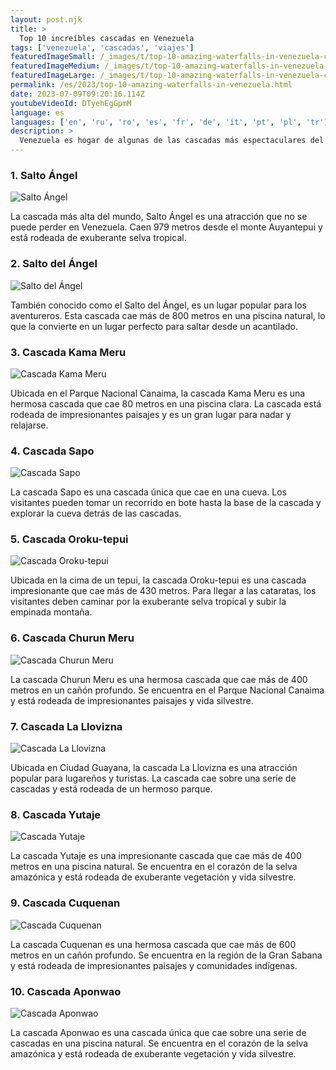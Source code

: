 ```yaml
---
layout: post.njk
title: >
  Top 10 increíbles cascadas en Venezuela
tags: ['venezuela', 'cascadas', 'viajes']
featuredImageSmall: /_images/t/top-10-amazing-waterfalls-in-venezuela-cover-es-small.webp
featuredImageMedium: /_images/t/top-10-amazing-waterfalls-in-venezuela-cover-es-medium.webp
featuredImageLarge: /_images/t/top-10-amazing-waterfalls-in-venezuela-cover-es-large.webp
permalink: /es/2023/top-10-amazing-waterfalls-in-venezuela.html
date: 2023-07-09T09:20:16.114Z
youtubeVideoId: DTyehEgGpmM
language: es
languages: ['en', 'ru', 'ro', 'es', 'fr', 'de', 'it', 'pt', 'pl', 'tr']
description: >
  Venezuela es hogar de algunas de las cascadas más espectaculares del mundo. Desde la cascada más alta hasta la caída ininterrumpida más larga, aquí están las top 10 increíbles cascadas en Venezuela que vale la pena visitar.
---
```


### 1. Salto Ángel

![Salto Ángel](/_images/c/c2c822ec04d621b09a6f5da051b88acd-medium.webp)

La cascada más alta del mundo, Salto Ángel es una atracción que no se puede perder en Venezuela. Caen 979 metros desde el monte Auyantepui y está rodeada de exuberante selva tropical.

### 2. Salto del Ángel

![Salto del Ángel](/_images/0/07cc360926fd25ae2d2bdbf2707dcc95-medium.webp)

También conocido como el Salto del Ángel, es un lugar popular para los aventureros. Esta cascada cae más de 800 metros en una piscina natural, lo que la convierte en un lugar perfecto para saltar desde un acantilado.

### 3. Cascada Kama Meru

![Cascada Kama Meru](/_images/6/6c73bcea4d6357e077378c2336042461-medium.webp)

Ubicada en el Parque Nacional Canaima, la cascada Kama Meru es una hermosa cascada que cae 80 metros en una piscina clara. La cascada está rodeada de impresionantes paisajes y es un gran lugar para nadar y relajarse.

### 4. Cascada Sapo

![Cascada Sapo](/_images/0/065bd62b126eb9ee8a6114a0b2d3a4d1-medium.webp)

La cascada Sapo es una cascada única que cae en una cueva. Los visitantes pueden tomar un recorrido en bote hasta la base de la cascada y explorar la cueva detrás de las cascadas.

### 5. Cascada Oroku-tepui

![Cascada Oroku-tepui](/_images/c/c2c822ec04d621b09a6f5da051b88acd-medium.webp)

Ubicada en la cima de un tepui, la cascada Oroku-tepui es una cascada impresionante que cae más de 430 metros. Para llegar a las cataratas, los visitantes deben caminar por la exuberante selva tropical y subir la empinada montaña.

### 6. Cascada Churun Meru

![Cascada Churun Meru](/_images/c/c2c822ec04d621b09a6f5da051b88acd-medium.webp)

La cascada Churun Meru es una hermosa cascada que cae más de 400 metros en un cañón profundo. Se encuentra en el Parque Nacional Canaima y está rodeada de impresionantes paisajes y vida silvestre.

### 7. Cascada La Llovizna

![Cascada La Llovizna](/_images/9/930fe5f820c22dd7ab71a8ba78f406a4-medium.webp)

Ubicada en Ciudad Guayana, la cascada La Llovizna es una atracción popular para lugareños y turistas. La cascada cae sobre una serie de cascadas y está rodeada de un hermoso parque.

### 8. Cascada Yutaje

![Cascada Yutaje](/_images/8/8e070a4fadf73af354c6388ce86a12e7-medium.webp)

La cascada Yutaje es una impresionante cascada que cae más de 400 metros en una piscina natural. Se encuentra en el corazón de la selva amazónica y está rodeada de exuberante vegetación y vida silvestre.

### 9. Cascada Cuquenan

![Cascada Cuquenan](/_images/8/8d3cc29e9ddd171b74f63210ecca3766-medium.webp)

La cascada Cuquenan es una hermosa cascada que cae más de 600 metros en un cañón profundo. Se encuentra en la región de la Gran Sabana y está rodeada de impresionantes paisajes y comunidades indígenas.

### 10. Cascada Aponwao

![Cascada Aponwao](/_images/e/e46efd41a87ccb5a03977669c90f2cf3-medium.webp)

La cascada Aponwao es una cascada única que cae sobre una serie de cascadas en una piscina natural. Se encuentra en el corazón de la selva amazónica y está rodeada de exuberante vegetación y vida silvestre.


